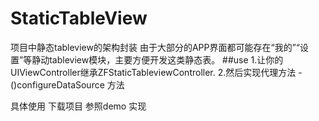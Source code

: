 # StaticTableView
项目中静态tableview的架构封装
由于大部分的APP界面都可能存在“我的”“设置”等静动tableview模块，主要方便开发这类静态表。
##use
1.让你的UIViewController继承ZFStaticTableviewController.
2.然后实现代理方法 -()configureDataSource 方法

具体使用 下载项目 参照demo 实现
